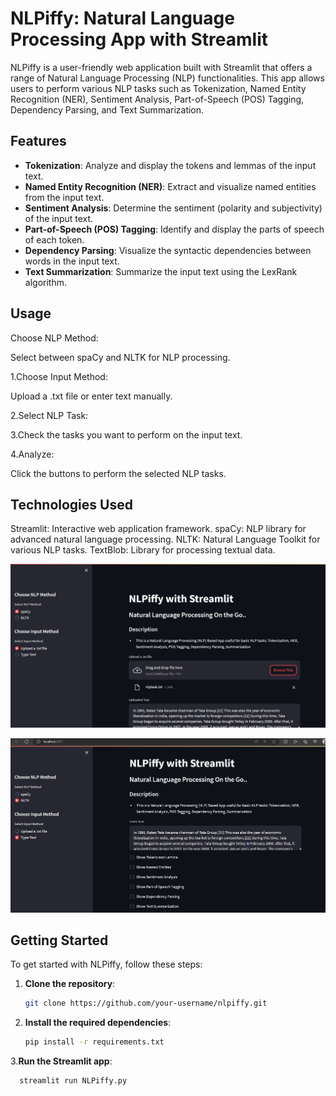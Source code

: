 # NLPiffy: Natural Language Processing App with Streamlit

NLPiffy is a user-friendly web application built with Streamlit that offers a range of Natural Language Processing (NLP) functionalities. This app allows users to perform various NLP tasks such as Tokenization, Named Entity Recognition (NER), Sentiment Analysis, Part-of-Speech (POS) Tagging, Dependency Parsing, and Text Summarization.


## Features

- **Tokenization**: Analyze and display the tokens and lemmas of the input text.
- **Named Entity Recognition (NER)**: Extract and visualize named entities from the input text.
- **Sentiment Analysis**: Determine the sentiment (polarity and subjectivity) of the input text.
- **Part-of-Speech (POS) Tagging**: Identify and display the parts of speech of each token.
- **Dependency Parsing**: Visualize the syntactic dependencies between words in the input text.
- **Text Summarization**: Summarize the input text using the LexRank algorithm.

## Usage
Choose NLP Method:

Select between spaCy and NLTK for NLP processing.

1.Choose Input Method:

Upload a .txt file or enter text manually.

2.Select NLP Task:

3.Check the tasks you want to perform on the input text.

4.Analyze:

Click the buttons to perform the selected NLP tasks.

## Technologies Used
Streamlit: Interactive web application framework.
spaCy: NLP library for advanced natural language processing.
NLTK: Natural Language Toolkit for various NLP tasks.
TextBlob: Library for processing textual data.

![NLPiffy Screenshot](screenshot.png)

![NLPiffy Screenshot](scrennshot1.png)

## Getting Started

To get started with NLPiffy, follow these steps:

1. **Clone the repository**:

   ```bash
   git clone https://github.com/your-username/nlpiffy.git

2. **Install the required dependencies**:
   ```bash
   pip install -r requirements.txt

3.**Run the Streamlit app**:
  ```bash
    streamlit run NLPiffy.py








